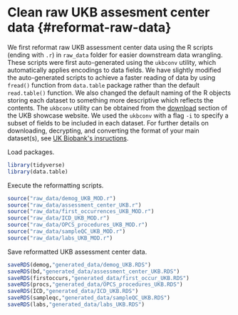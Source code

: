 # Clean raw UKB assesment center data {#reformat-raw-data}

We first reformat raw UKB assessment center data using the R scripts (ending with `.r`) in `raw_data` folder for easier downstream data wrangling. These scripts were first auto-generated using the `ukbconv` utility, which automatically applies encodings to data fields. We have slightly modified the auto-generated scripts to achieve a faster reading of data by using `fread()` function from `data.table` package rather than the default `read.table()` function. We also changed the default naming of the R objects storing each dataset to something more descriptive which reflects the contents. The `ukbconv` utility can be obtained from the [download](https://biobank.ndph.ox.ac.uk/showcase/download.cgi) section of the UKB showcase website. We used the `ukbconv` with a flag `-i` to specify a subset of fields to be included in each dataset. For further details on downloading, decrypting, and converting the format of your main dataset(s), see [UK Biobank's insructions](https://biobank.ndph.ox.ac.uk/~bbdatan/Accessing_UKB_data_v2.3.pdf).



Load packages.

```r
library(tidyverse)
library(data.table)
```

Execute the reformatting scripts. 

```r
source("raw_data/demog_UKB_MOD.r")
source("raw_data/assessment_center_UKB.r")
source("raw_data/first_occurrences_UKB_MOD.r")
source("raw_data/ICD_UKB_MOD.r")
source("raw_data/OPCS_procedures_UKB_MOD.r")
source("raw_data/sampleQC_UKB_MOD.r")
source("raw_data/labs_UKB_MOD.r")
```

Save reformatted UKB assessment center data.

```r
saveRDS(demog,"generated_data/demog_UKB.RDS")
saveRDS(bd,"generated_data/assessment_center_UKB.RDS")
saveRDS(firstoccurs,"generated_data/first_occur_UKB.RDS")
saveRDS(procs,"generated_data/OPCS_procedures_UKB.RDS")
saveRDS(ICD,"generated_data/ICD_UKB.RDS")
saveRDS(sampleqc,"generated_data/sampleQC_UKB.RDS")
saveRDS(labs,"generated_data/labs_UKB.RDS")
```



















